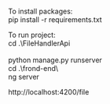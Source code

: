 <br>
To install packages:
<br>
pip install -r requirements.txt
<br>

To run project:
<br>
cd .\FileHandlerApi\
<br>
python manage.py runserver
<br>
 cd .\frond-end\ 
 <br>
 ng server
<br>


 http://localhost:4200/file
 

